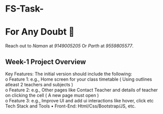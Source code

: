 # FS-Task-

# For Any Doubt 💬

Reach out to *Naman* at *9149005205* Or *Parth* at *9559805577*.

## Week-1 Project Overview
Key Features: The initial version should include the following: <br>
o	Feature 1: e.g., Home screen for your class timetable ( Using outlines atleast 2 teachers and subjects ) <br>
o	Feature 2: e.g., Other pages like Contact Teacher and details of teacher on clicking the cell ( A new page must open ) <br>
o	Feature 3: e.g., Improve UI and add ui interactions like hover, click etc <br>
Tech Stack and Tools
•	Front-End: Html/Css/Bootstrap/JS, etc.


